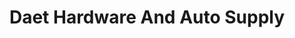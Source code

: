 ---
title: "Daet Hardware And Auto Supply"
url: /daet/daet-hardware-and-auto-supply/
shop: Lebensmittel
---